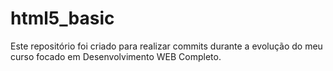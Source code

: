 # html5_basic
Este repositório foi criado para realizar commits durante a evolução do meu curso focado em Desenvolvimento WEB Completo.


